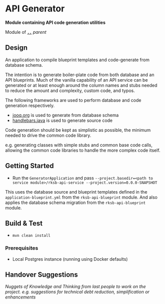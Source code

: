 # API Generator

**Module containing API code generation utilities**

Module of [**`..`**](../README.md) *parent*


## Design

An application to compile blueprint templates and code-generate from database schema.

The intention is to generate boiler-plate code from both database and an API blueprints.
Much of the vanilla capability of an API service can be generated
or at least enough around the column names and stubs needed to reduce the amount and complexity, custom code, and typos.

The following frameworks are used to perform database and code generation respectively.

* [jooq.org](https://jooq.org) is used to generate from database schema
* [handlebars.java](https://github.com/jknack/handlebars.java) is used to generate source code

Code generation should be kept as simplistic as possible, the minimum needed to drive the common code library.

e.g. generating classes with simple stubs and common base code calls, 
allowing the common code libraries to handle the more complex code itself.


## Getting Started

* Run the `GeneratorApplication` and pass `--project.basedir=<path to service module>/rksb-api-service --project.version=0.0.0-SNAPSHOT`

This uses the database source and blueprint templates defined in the `application-blueprint.yml`
from the `rksb-api-blueprint` module.  And also applies the database schema migration from the `rksb-api-blueprint` module.  


## Build & Test

* `mvn clean install` 


### Prerequisites

* Local Postgres instance (running using Docker defaults)


## Handover Suggestions

_Nuggets of Knowledge and Thinking from last people to work on the project._
_e.g. suggestions for technical debt reduction, simplification or enhancements_

